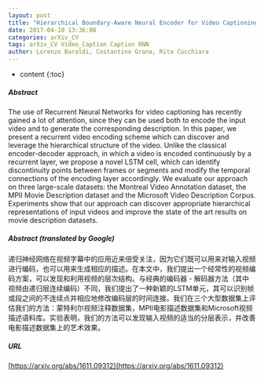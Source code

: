 ```yaml
---
layout: post
title: "Hierarchical Boundary-Aware Neural Encoder for Video Captioning"
date: 2017-04-10 13:36:08
categories: arXiv_CV
tags: arXiv_CV Video_Caption Caption RNN
author: Lorenzo Baraldi, Costantino Grana, Rita Cucchiara
---
```


* content
{:toc}

##### Abstract
The use of Recurrent Neural Networks for video captioning has recently gained a lot of attention, since they can be used both to encode the input video and to generate the corresponding description. In this paper, we present a recurrent video encoding scheme which can discover and leverage the hierarchical structure of the video. Unlike the classical encoder-decoder approach, in which a video is encoded continuously by a recurrent layer, we propose a novel LSTM cell, which can identify discontinuity points between frames or segments and modify the temporal connections of the encoding layer accordingly. We evaluate our approach on three large-scale datasets: the Montreal Video Annotation dataset, the MPII Movie Description dataset and the Microsoft Video Description Corpus. Experiments show that our approach can discover appropriate hierarchical representations of input videos and improve the state of the art results on movie description datasets.

##### Abstract (translated by Google)
递归神经网络在视频字幕中的应用近来倍受关注，因为它们既可以用来对输入视频进行编码，也可以用来生成相应的描述。在本文中，我们提出一个经常性的视频编码方案，可以发现和利用视频的层次结构。与经典的编码器 - 解码器方法（其中视频由递归层连续编码）不同，我们提出了一种新颖的LSTM单元，其可以识别帧或段之间的不连续点并相应地修改编码层的时间连接。我们在三个大型数据集上评估我们的方法：蒙特利尔视频注释数据集，MPII电影描述数据集和Microsoft视频描述语料库。实验表明，我们的方法可以发现输入视频的适当的分层表示，并改善电影描述数据集上的艺术效果。

##### URL
[https://arxiv.org/abs/1611.09312](https://arxiv.org/abs/1611.09312)

